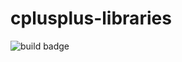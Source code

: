 # cplusplus-libraries
![build badge](https://travis-ci.org/Jasmamu1992/cplusplus-libraries.svg?branch=master)
